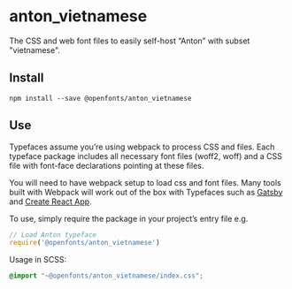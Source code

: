 
# anton_vietnamese

The CSS and web font files to easily self-host “Anton” with subset "vietnamese".

## Install

`npm install --save @openfonts/anton_vietnamese`

## Use

Typefaces assume you’re using webpack to process CSS and files. Each typeface
package includes all necessary font files (woff2, woff) and a CSS file with
font-face declarations pointing at these files.

You will need to have webpack setup to load css and font files. Many tools built
with Webpack will work out of the box with Typefaces such as [Gatsby](https://github.com/gatsbyjs/gatsby)
and [Create React App](https://github.com/facebookincubator/create-react-app).

To use, simply require the package in your project’s entry file e.g.

```javascript
// Load Anton typeface
require('@openfonts/anton_vietnamese')
```

Usage in SCSS:
```scss
@import "~@openfonts/anton_vietnamese/index.css";
```
